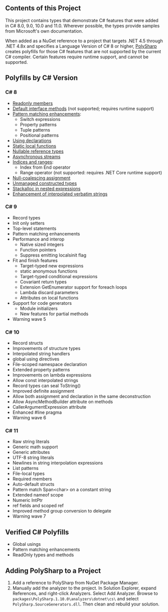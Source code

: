 ﻿
## Contents of this Project

This project contains types that demonstrate C# features that were added in C# 8.0, 9.0, 10.0 and 11.0. Wherever possible, the types provide samples from Microsoft's own documentation.

When added as a NuGet reference to a project that targets .NET 4.5 through .NET 4.8x and specifies a Language Version of C# 8 or higher, [PolySharp](https://www.nuget.org/packages/PolySharp) creates polyfills for those C# features that are not supported by the current C# compiler. Certain features require runtime support, and cannot be supported.

## Polyfills by C# Version

### C# 8

* [Readonly members](https://learn.microsoft.com/en-us/dotnet/csharp/language-reference/builtin-types/struct#readonly-instance-members)
* [Default interface methods](https://learn.microsoft.com/en-us/dotnet/csharp/language-reference/keywords/interface#default-interface-members) (not supported; requires runtime support)
* [Pattern matching enhancements](https://learn.microsoft.com/en-us/dotnet/csharp/language-reference/operators/patterns):
  * Switch expressions
  * Property patterns
  * Tuple patterns
  * Positional patterns
* [Using declarations](https://learn.microsoft.com/en-us/dotnet/csharp/language-reference/keywords/using-directive)
* [Static local functions](https://learn.microsoft.com/en-us/dotnet/csharp/programming-guide/classes-and-structs/local-functions)
* [Nullable reference types](https://learn.microsoft.com/en-us/dotnet/csharp/language-reference/builtin-types/nullable-reference-types)
* [Asynchronous streams](https://learn.microsoft.com/en-us/dotnet/csharp/language-reference/statements/iteration-statements#await-foreach)
* [Indices and ranges](https://learn.microsoft.com/en-us/dotnet/csharp/language-reference/operators/member-access-operators#range-operator-):
    * Index from End operator
    * Range operator (not supported: requires .NET Core runtime support)
* [Null-coalescing assignment](https://learn.microsoft.com/en-us/dotnet/csharp/language-reference/operators/assignment-operator#null-coalescing-assignment)
* [Unmanaged constructed types](https://learn.microsoft.com/en-us/dotnet/csharp/language-reference/keywords/where-generic-type-constraint)
* [Stackalloc in nested expressions](https://learn.microsoft.com/en-us/dotnet/csharp/language-reference/operators/stackalloc)
* [Enhancement of interpolated verbatim strings](https://learn.microsoft.com/en-us/dotnet/csharp/language-reference/tokens/interpolated)

### C# 9

* Record types
* Init only setters
* Top-level statements
* Pattern matching enhancements
* Performance and interop
  * Native sized integers
  * Function pointers
  * Suppress emitting localsinit flag
* Fit and finish features
  * Target-typed new expressions
  * static anonymous functions
  * Target-typed conditional expressions
  * Covariant return types
  * Extension GetEnumerator support for foreach loops
  * Lambda discard parameters
  * Attributes on local functions
* Support for code generators
  * Module initializers
  * New features for partial methods
* Warning wave 5

### C# 10

* Record structs
* Improvements of structure types
* Interpolated string handlers
* global using directives
* File-scoped namespace declaration
* Extended property patterns
* Improvements on lambda expressions
* Allow const interpolated strings
* Record types can seal ToString()
* Improved definite assignment
* Allow both assignment and declaration in the same deconstruction
* Allow AsyncMethodBuilder attribute on methods
* CallerArgumentExpression attribute
* Enhanced #line pragma
* Warning wave 6

### C# 11

* Raw string literals
* Generic math support
* Generic attributes
* UTF-8 string literals
* Newlines in string interpolation expressions
* List patterns
* File-local types
* Required members
* Auto-default structs
* Pattern match Span\<char\> on a constant string
* Extended nameof scope
* Numeric IntPtr
* ref fields and scoped ref
* Improved method group conversion to delegate
* Warning wave 7

## Verified C# Polyfills

* Global usings
* Pattern matching enhancements
* ReadOnly types and methods

## Adding PolySharp to a Project

1. Add a reference to PolySharp from NuGet Package Manager.
1. Manually add the analyzer to the project. In Solution Explorer, expand References, and right-click Analyzers. Select Add Analyzer. Browse to `packages\PolySharp.1.10.0\analyzers\dotnet\cs\` and select `PolySharp.SourceGenerators.dll`. Then clean and rebuild your solution.